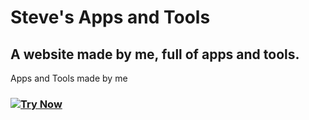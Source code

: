 # Steve's Apps and Tools
## A website made by me, full of apps and tools.
Apps and Tools made by me
### [![Try Now](https://img.shields.io/badge/Download-blue)](https://steveow.vercel.app)
